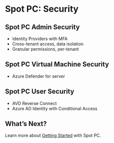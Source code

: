 <meta name="robots" content="noindex">

# Spot PC: Security

## Spot PC Admin Security
- Identity Providers with MFA
- Cross-tenant access, data isolation
- Granular permissions, per-tenant


## Spot PC Virtual Machine Security
- Azure Defender for server

## Spot PC User Security
- AVD Reverse Connect
- Azure AD Identity with Conditional Access

## What’s Next?

Learn more about [Getting Started](spot-pc/getting-started/) with Spot PC.
